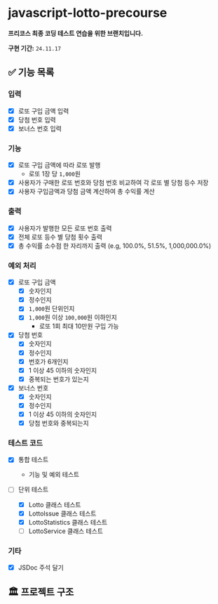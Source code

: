 # javascript-lotto-precourse

**프리코스 최종 코딩 테스트 연습을 위한 브랜치입니다.**

**구현 기간:** `24.11.17`

## ✅ 기능 목록

### 입력

  - [x] 로또 구입 금액 입력
  - [x] 당첨 번호 입력
  - [x] 보너스 번호 입력

### 기능

  - [x] 로또 구입 금액에 따라 로또 발행
    - 로또 1장 당 `1,000`원
  - [x] 사용자가 구매한 로또 번호와 당첨 번호 비교하여 각 로또 별 당첨 등수 저장
  - [x] 사용자 구입금액과 당첨 금액 계산하여 총 수익률 계산

### 출력

  - [x] 사용자가 발행한 모든 로또 번호 출력
  - [x] 전체 로또 등수 별 당첨 횟수 출력
  - [x] 총 수익률 소수점 한 자리까지 출력 (e.g, 100.0%, 51.5%, 1,000,000.0%)

### 예외 처리

  - [x] 로또 구입 금액
    - [x] 숫자인지
    - [x] 정수인지
    - [x] `1,000`원 단위인지
    - [x] `1,000`원 이상 `100,000`원 이하인지
      - 로또 1회 최대 10만원 구입 가능

  - [x] 당첨 번호
    - [x] 숫자인지
    - [x] 정수인지
    - [x] 번호가 6개인지
    - [x] 1 이상 45 이하의 숫자인지
    - [x] 중복되는 번호가 있는지

  - [x] 보너스 번호
    - [x] 숫자인지
    - [x] 정수인지
    - [x] 1 이상 45 이하의 숫자인지
    - [x] 당첨 번호와 중복되는지

### 테스트 코드

  - [x] 통합 테스트
    - 기능 및 예외 테스트

  - [ ] 단위 테스트
    - [x] Lotto 클래스 테스트
    - [x] LottoIssue 클래스 테스트
    - [x] LottoStatistics 클래스 테스트
    - [ ] LottoService 클래스 테스트

### 기타

  - [x] JSDoc 주석 달기


## 🏛️ 프로젝트 구조
```
```
